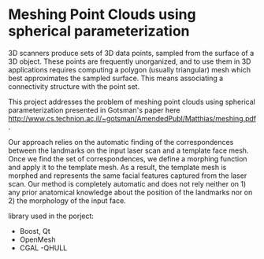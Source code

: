 Meshing Point Clouds using spherical parameterization
=====================================================
3D scanners produce sets of 3D data points, sampled  from  the  surface  of  a  3D  object.  These  points are  frequently  unorganized,  and  to  use  them  in  3D  applications  requires  computing  a  polygon  (usually  triangular) mesh  which  best  approximates  the  sampled  surface.  This means associating a connectivity structure with the point set.

This project addresses the problem of meshing point clouds using spherical parameterization presented in Gotsman's paper here http://www.cs.technion.ac.il/~gotsman/AmendedPubl/Matthias/meshing.pdf.

Our approach relies on the automatic finding of the correspondences between the landmarks on the input laser scan and a template face mesh. Once we find the set of correspondences, we define a morphing function and apply it to the template mesh. As a result, the template mesh is morphed and represents the same facial features captured from the laser scan. Our method is completely automatic and does not rely neither on 1) any prior anatomical knowledge about the position of the landmarks
nor on 2) the morphology of the input face.

library used in the porject:
- Boost, Qt
- OpenMesh
- CGAL
-QHULL
